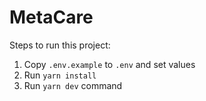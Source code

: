 # MetaCare

Steps to run this project:

1. Copy `.env.example` to `.env` and set values
2. Run `yarn install`
3. Run `yarn dev` command
